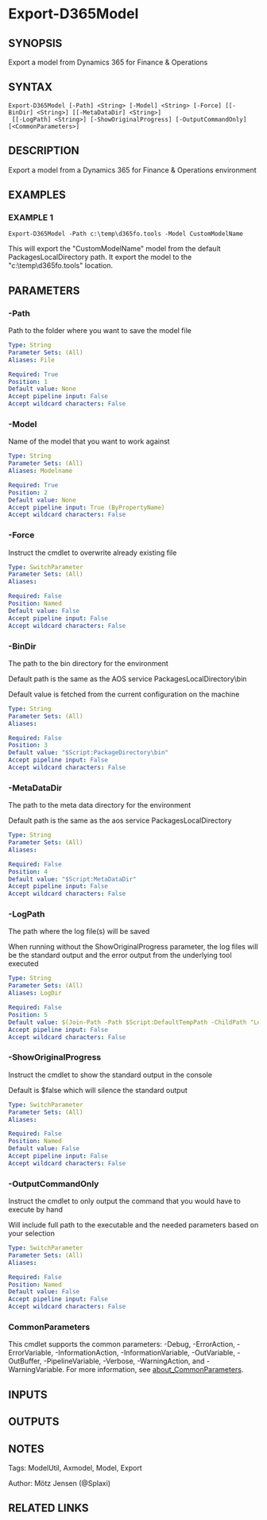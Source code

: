 ﻿---
external help file: d365fo.tools-help.xml
Module Name: d365fo.tools
online version:
schema: 2.0.0
---

# Export-D365Model

## SYNOPSIS
Export a model from Dynamics 365 for Finance & Operations

## SYNTAX

```
Export-D365Model [-Path] <String> [-Model] <String> [-Force] [[-BinDir] <String>] [[-MetaDataDir] <String>]
 [[-LogPath] <String>] [-ShowOriginalProgress] [-OutputCommandOnly] [<CommonParameters>]
```

## DESCRIPTION
Export a model from a Dynamics 365 for Finance & Operations environment

## EXAMPLES

### EXAMPLE 1
```
Export-D365Model -Path c:\temp\d365fo.tools -Model CustomModelName
```

This will export the "CustomModelName" model from the default PackagesLocalDirectory path.
It export the model to the "c:\temp\d365fo.tools" location.

## PARAMETERS

### -Path
Path to the folder where you want to save the model file

```yaml
Type: String
Parameter Sets: (All)
Aliases: File

Required: True
Position: 1
Default value: None
Accept pipeline input: False
Accept wildcard characters: False
```

### -Model
Name of the model that you want to work against

```yaml
Type: String
Parameter Sets: (All)
Aliases: Modelname

Required: True
Position: 2
Default value: None
Accept pipeline input: True (ByPropertyName)
Accept wildcard characters: False
```

### -Force
Instruct the cmdlet to overwrite already existing file

```yaml
Type: SwitchParameter
Parameter Sets: (All)
Aliases:

Required: False
Position: Named
Default value: False
Accept pipeline input: False
Accept wildcard characters: False
```

### -BinDir
The path to the bin directory for the environment

Default path is the same as the AOS service PackagesLocalDirectory\bin

Default value is fetched from the current configuration on the machine

```yaml
Type: String
Parameter Sets: (All)
Aliases:

Required: False
Position: 3
Default value: "$Script:PackageDirectory\bin"
Accept pipeline input: False
Accept wildcard characters: False
```

### -MetaDataDir
The path to the meta data directory for the environment

Default path is the same as the aos service PackagesLocalDirectory

```yaml
Type: String
Parameter Sets: (All)
Aliases:

Required: False
Position: 4
Default value: "$Script:MetaDataDir"
Accept pipeline input: False
Accept wildcard characters: False
```

### -LogPath
The path where the log file(s) will be saved

When running without the ShowOriginalProgress parameter, the log files will be the standard output and the error output from the underlying tool executed

```yaml
Type: String
Parameter Sets: (All)
Aliases: LogDir

Required: False
Position: 5
Default value: $(Join-Path -Path $Script:DefaultTempPath -ChildPath "Logs\ModelUtilExport")
Accept pipeline input: False
Accept wildcard characters: False
```

### -ShowOriginalProgress
Instruct the cmdlet to show the standard output in the console

Default is $false which will silence the standard output

```yaml
Type: SwitchParameter
Parameter Sets: (All)
Aliases:

Required: False
Position: Named
Default value: False
Accept pipeline input: False
Accept wildcard characters: False
```

### -OutputCommandOnly
Instruct the cmdlet to only output the command that you would have to execute by hand

Will include full path to the executable and the needed parameters based on your selection

```yaml
Type: SwitchParameter
Parameter Sets: (All)
Aliases:

Required: False
Position: Named
Default value: False
Accept pipeline input: False
Accept wildcard characters: False
```

### CommonParameters
This cmdlet supports the common parameters: -Debug, -ErrorAction, -ErrorVariable, -InformationAction, -InformationVariable, -OutVariable, -OutBuffer, -PipelineVariable, -Verbose, -WarningAction, and -WarningVariable. For more information, see [about_CommonParameters](http://go.microsoft.com/fwlink/?LinkID=113216).

## INPUTS

## OUTPUTS

## NOTES
Tags: ModelUtil, Axmodel, Model, Export

Author: Mötz Jensen (@Splaxi)

## RELATED LINKS
